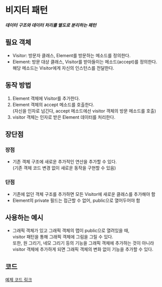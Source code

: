 # 비지터 패턴

***데이터 구조와 데이터 처리를 별도로 분리하는 패턴***

## 필요 객체

- Visitor: 방문자 클래스, Element를 방문하는 메소드를 정의한다.
- Element: 방문 대상 클래스, Visitor를 받아들이는 메소드(accept)를 정의한다.   
  해당 메소드는 Visitor에게 자신의 인스턴스를 전달한다.

## 동작 방법

1. Element 객체에 Visitor를 추가한다.
2. Element 객체의 accept 메소드를 호출한다.   
   (자신을 인자로 넘긴다, accept 메소드에선 visitor 객체의 방문 메소드를 호출)
3. visitor 객체는 인자로 받은 Element 데이터를 처리한다.

## 장단점

### 장점

- 기존 객체 구조에 새로운 추가적인 연산을 추가할 수 있다.   
  (기존 객체 코드 변경 없이 새로운 동작을 구현할 수 있음)

### 단점

- 기존에 없던 객체 구조를 추가하면 모든 Visitor에 새로운 클래스를 추가해야 함
- Element의 private 필드는 접근할 수 없어, public으로 열어두어야 함

## 사용하는 예시

- 그래픽 객체가 있고 그래픽 객체의 맵이 public으로 열려있을 때,   
  visitor 패턴을 통해 그래픽 객체에 그림을 그릴 수 있다.    
  또한, 원 그리기, 네모 그리기 등의 기능을 그래픽 객체에 추가하는 것이 아니라   
  visitor 객체에 추가하게 되면 그래픽 객체의 변화 없이 기능을 추가할 수 있다.

## 코드

[예제 코드 링크](https://github.com/wonu606/TIL/tree/main/design-patterns/code/src/main/java/com/wonu606/visitorpattern)
